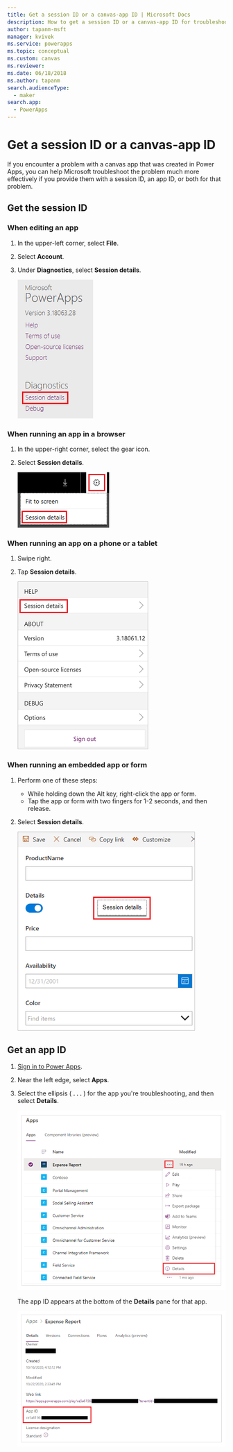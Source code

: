 ```yaml
---
title: Get a session ID or a canvas-app ID | Microsoft Docs
description: How to get a session ID or a canvas-app ID for troubleshooting in Power Apps
author: tapanm-msft
manager: kvivek
ms.service: powerapps
ms.topic: conceptual
ms.custom: canvas
ms.reviewer: 
ms.date: 06/18/2018
ms.author: tapanm
search.audienceType: 
  - maker
search.app: 
  - PowerApps
---
```

# Get a session ID or a canvas-app ID
If you encounter a problem with a canvas app that was created in Power Apps, you can help Microsoft troubleshoot the problem much more effectively if you provide them with a session ID, an app ID, or both for that problem.

## Get the session ID

### When editing an app
1. In the upper-left corner, select **File**.

1. Select **Account**.

1. Under **Diagnostics**, select **Session details**.

    ![Get a session ID from Power Apps Studio](media/get-sessionid/studio.png)

### When running an app in a browser
1. In the upper-right corner, select the gear icon.

1. Select **Session details**.

    ![Get a session ID from a browser](media/get-sessionid/browser.png)

### When running an app on a phone or a tablet
1. Swipe right.

1. Tap **Session details**.

    ![Get a session ID from a browser](media/get-sessionid/mobile.png)

### When running an embedded app or form
1. Perform one of these steps:

    - While holding down the Alt key, right-click the app or form.
    - Tap the app or form with two fingers for 1-2 seconds, and then release.

1. Select **Session details**.

    ![Get a session ID from an embedded app](media/get-sessionid/embedded.png)

## Get an app ID
1. [Sign in to Power Apps](https://powerapps.microsoft.com).

1. Near the left edge, select **Apps**.

1. Select the ellipsis ( **. . .** ) for the app you're troubleshooting, and then select **Details**.

    ![Go to app details](./media/get-sessionid/details.png)

    The app ID appears at the bottom of the **Details** pane for that app.

    ![Copy app ID from details](./media/get-sessionid/app-id.png)
